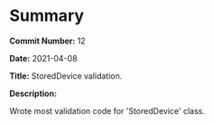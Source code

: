 # Summary

**Commit Number:** 12

**Date:** 2021-04-08

**Title:** StoredDevice validation.

**Description:**

Wrote most validation code for 'StoredDevice' class.